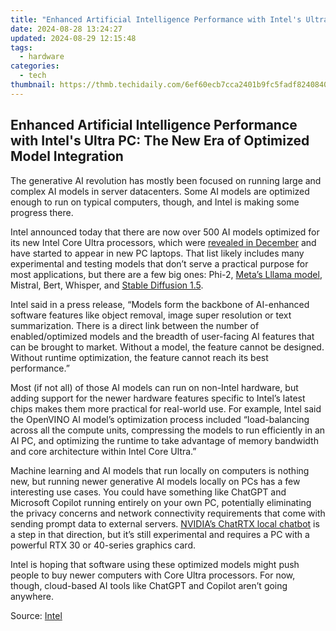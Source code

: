 ```yaml
---
title: "Enhanced Artificial Intelligence Performance with Intel's Ultra PC: The New Era of Optimized Model Integration"
date: 2024-08-28 13:24:27
updated: 2024-08-29 12:15:48
tags:
  - hardware
categories:
  - tech
thumbnail: https://thmb.techidaily.com/6ef60ecb7cca2401b9fc5fadf824084078b845e24ce4184a0282eba3264f61a8.jpg
---
```


## Enhanced Artificial Intelligence Performance with Intel's Ultra PC: The New Era of Optimized Model Integration

The generative AI revolution has mostly been focused on running large and complex AI models in server datacenters. Some AI models are optimized enough to run on typical computers, though, and Intel is making some progress there.

 Intel announced today that there are now over 500 AI models optimized for its new Intel Core Ultra processors, which were [revealed in December](https://facebook-video-content.techidaily.com/elevate-your-profiles-visual-appeal-for-2024/) and have started to appear in new PC laptops. That list likely includes many experimental and testing models that don’t serve a practical purpose for most applications, but there are a few big ones: Phi-2, [Meta’s Lllama model](https://android-pokemon-go.techidaily.com/in-2024-how-to-fix-pokemon-go-route-not-working-on-oneplus-nord-ce-3-lite-5g-drfone-by-drfone-virtual-android/), Mistral, Bert, Whisper, and [Stable Diffusion 1.5](https://unlock-android.techidaily.com/7-ways-to-unlock-a-locked-xiaomi-redmi-k70-phone-by-drfone-android/).

 Intel said in a press release, “Models form the backbone of AI-enhanced software features like object removal, image super resolution or text summarization. There is a direct link between the number of enabled/optimized models and the breadth of user-facing AI features that can be brought to market. Without a model, the feature cannot be designed. Without runtime optimization, the feature cannot reach its best performance.”

 Most (if not all) of those AI models can run on non-Intel hardware, but adding support for the newer hardware features specific to Intel’s latest chips makes them more practical for real-world use. For example, Intel said the OpenVINO AI model’s optimization process included “load-balancing across all the compute units, compressing the models to run efficiently in an AI PC, and optimizing the runtime to take advantage of memory bandwidth and core architecture within Intel Core Ultra.”

 Machine learning and AI models that run locally on computers is nothing new, but running newer generative AI models locally on PCs has a few interesting use cases. You could have something like ChatGPT and Microsoft Copilot running entirely on your own PC, potentially eliminating the privacy concerns and network connectivity requirements that come with sending prompt data to external servers. [NVIDIA’s ChatRTX local chatbot](https://sim-unlock.techidaily.com/in-2024-sim-unlock-nubia-red-magic-9-proplus-phones-without-code-2-ways-to-remove-android-sim-lock-by-drfone-android/) is a step in that direction, but it’s still experimental and requires a PC with a powerful RTX 30 or 40-series graphics card.

 Intel is hoping that software using these optimized models might push people to buy newer computers with Core Ultra processors. For now, though, cloud-based AI tools like ChatGPT and Copilot aren’t going anywhere.

 Source: [Intel](https://www.businesswire.com/news/home/20240501925881/en/More-than-500-AI-Models-Run-Optimized-on-Intel-Core-Ultra-Processors/)

<ins class="adsbygoogle"
     style="display:block"
     data-ad-format="autorelaxed"
     data-ad-client="ca-pub-7571918770474297"
     data-ad-slot="1223367746"></ins>



<ins class="adsbygoogle"
     style="display:block"
     data-ad-client="ca-pub-7571918770474297"
     data-ad-slot="8358498916"
     data-ad-format="auto"
     data-full-width-responsive="true"></ins>
